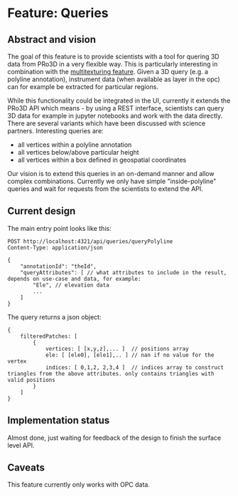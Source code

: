 # Feature: Queries


## Abstract and vision

The goal of this feature is to provide scientists with a tool for quering 3D data from PRo3D in a very flexible way.
This is particularly interesting in combination with the [multitexturing feature](./Feature-Multitexture.md).
Given a 3D query (e.g. a polyline annotation), instrument data (when available as layer in the opc) can for example be extracted for particular regions.

While this functionality could be integrated in the UI, currently it extends the PRo3D API which means - by using a REST interface, 
scientists can query 3D data for example in jupyter notebooks and work with the data directly.
There are several variants which have been discussed with science partners. Interesting queries are:
 - all vertices within a polyline annotation
 - all vertices below/above particular height 
 - all vertices within a box defined in geospatial coordinates

Our vision is to extend this queries in an on-demand manner and allow complex combinations. 
Currently we only have simple "inside-polyline" queries and wait for requests from the scientists to extend the API.

## Current design

The main entry point looks like this:

```
POST http://localhost:4321/api/queries/queryPolyline
Content-Type: application/json

{
	"annotationId": "theId",
	"queryAttributes": [ // what attributes to include in the result, depends on use-case and data, for example: 
		"Ele", // elevation data
		...
	]
}
```

The query returns a json object:
```
{
	filteredPatches: [
		{
			vertices: [ [x,y,z],... ]  // positions array
			ele: [ [ele0], [ele1],.. ] // nan if no value for the vertex
			indices: [ 0,1,2, 2,3,4 ]  // indices array to construct triangles from the above attributes. only contains triangles with valid positions
		}
	]
}
```


## Implementation status

Almost done, just waiting for feedback of the design to finish the surface level API.



## Caveats

This feature currently only works with OPC data.
